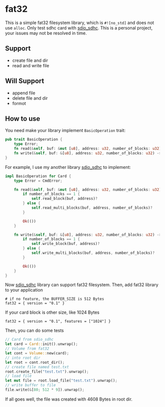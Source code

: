 # fat32

This is a simple fat32 filesystem library, which is `#![no_std]` and does not use `alloc`. Only test sdhc card with [sdio_sdhc](https://github.com/play-stm32/sdio_sdhc). This is a personal project, your issues may not be resolved in time.

## Support 
* create file and dir
* read and write file

## Will Support 
* append file
* delete file and dir
* formot

## How to use

You need make your library implement `BasicOperation` trait:

```rust
pub trait BasicOperation {
    type Error;
    fn read(&self, buf: &mut [u8], address: u32, number_of_blocks: u32) -> Result<(), Self::Error>;
    fn write(&self, buf: &[u8], address: u32, number_of_blocks: u32) -> Result<(), Self::Error>;
}
```

For example, I use my another library [sdio_sdhc](https://github.com/play-stm32/sdio_sdhc) to implement:

```rust
impl BasicOperation for Card {
    type Error = CmdError;

    fn read(&self, buf: &mut [u8], address: u32, number_of_blocks: u32) -> Result<(), Self::Error> {
        if number_of_blocks == 1 {
            self.read_block(buf, address)?
        } else {
            self.read_multi_blocks(buf, address, number_of_blocks)?
        }

        Ok(())
    }

    fn write(&self, buf: &[u8], address: u32, number_of_blocks: u32) -> Result<(), Self::Error> {
        if number_of_blocks == 1 {
            self.write_block(buf, address)?
        } else {
            self.write_multi_blocks(buf, address, number_of_blocks)?
        }

        Ok(())
    }
}
```

Now [sdio_sdhc](https://github.com/play-stm32/sdio_sdhc) library can support fat32 filesystem. 
Then, add fat32 library to your application

```
# if no feature, the BUFFER_SIZE is 512 Bytes
fat32 = { version = "0.1" }
```

If your card block is other size, like 1024 Bytes

```
fat32 = { version = "0.1", features = ["1024"] }
```

Then, you can do some tests

```rust
// Card from sdio_sdhc
let card = Card::init().unwrap();
// Volume from fat32
let cont = Volume::new(card);
// into root dir
let root = cont.root_dir();
// create file named test.txt
root.create_file("test.txt").unwrap();
// load file
let mut file = root.load_file("test.txt").unwrap();
// write buffer to file
file.write(&[80; 512 * 9]).unwrap();
```

If all goes well, the file was created with 4608 Bytes in root dir.